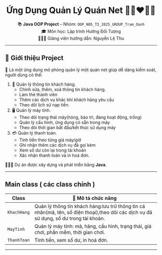 <h1 align="center">Ứng Dụng Quản Lý Quán Net 👩🏻‍❤️‍👩🏻 </h1>
<p align="center">
  📚 <strong>Java OOP Project</strong> – Nhóm: <code>OOP_N05_T3_2025_GROUP_Tram_Oanh</code><br>
  🎓 Môn học: Lập trình Hướng Đối Tượng<br>
   👩🏻‍🏫 Giảng viên hướng dẫn: Nguyễn Lệ Thu
</p>

---

## 📍 Giới thiệu Project

📑 Là một ứng dụng mô phỏng quản lý một quán net giúp dễ dàng kiểm soát, người dùng có thể:
1. 👤 Quản lý thông tin khách hàng.
   - Chỉnh sửa, thêm, xoá thông tin khách hàng.
   - Làm thẻ thành viên
   - Thêm các dịch vụ khác khi khách hàng yêu cầu
   - Theo dõi lịch sử nạp tiền.
2. 🖥️ Quản lý máy tính.
   - Theo dõi trạng thái máy(hỏng, bảo trì, đang hoạt động, trống)
   - Quản lý cấu hình, ứng dụng có sẵn trong máy
   - Theo dõi thời gian bắt đầu/kết thúc sử dụng máy
3. 💳 Quản lý thanh toán.
   - Tính tiền theo từng giá máy/giờ
   - Ghi nhận thêm các dịch vụ đã gọi kèm
   - Xem số dư còn lại trong tài khoản
   - Xác nhận thanh toán và in hoá đơn.

👨🏻‍💻 Dự án được xây dựng và phát triển bằng **Java**.

---

##  Main class ( các class chính )

| Class              | 📝 Mô tả chức năng |
|------------------------|--------------------|
| `KhachHang`            | Quản lý thông tin khách hàng:lưu trữ thông tin cá nhân(mã, tên, số điện thoại),theo dõi các dịch vụ đã sử dụng, số dư trong tài khoản.|
| `MayTinh`              | Quản lý máy tính: mã, hãng, cấu hình, trạng thái, giá chơi, phần mềm, thời gian chơi.|
| `ThanhToan`            | Tính tiền, xem số dư, in hoá đơn.|

---
